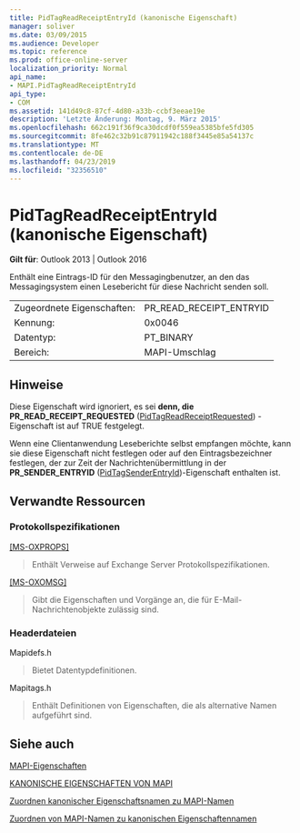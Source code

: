 ```yaml
---
title: PidTagReadReceiptEntryId (kanonische Eigenschaft)
manager: soliver
ms.date: 03/09/2015
ms.audience: Developer
ms.topic: reference
ms.prod: office-online-server
localization_priority: Normal
api_name:
- MAPI.PidTagReadReceiptEntryId
api_type:
- COM
ms.assetid: 141d49c8-87cf-4d80-a33b-ccbf3eeae19e
description: 'Letzte Änderung: Montag, 9. März 2015'
ms.openlocfilehash: 662c191f36f9ca30dcdf0f559ea5385bfe5fd305
ms.sourcegitcommit: 8fe462c32b91c87911942c188f3445e85a54137c
ms.translationtype: MT
ms.contentlocale: de-DE
ms.lasthandoff: 04/23/2019
ms.locfileid: "32356510"
---
```

# <a name="pidtagreadreceiptentryid-canonical-property"></a>PidTagReadReceiptEntryId (kanonische Eigenschaft)

  
  
**Gilt für**: Outlook 2013 | Outlook 2016 
  
Enthält eine Eintrags-ID für den Messagingbenutzer, an den das Messagingsystem einen Lesebericht für diese Nachricht senden soll.
  
|||
|:-----|:-----|
|Zugeordnete Eigenschaften:  <br/> |PR_READ_RECEIPT_ENTRYID  <br/> |
|Kennung:  <br/> |0x0046  <br/> |
|Datentyp:  <br/> |PT_BINARY  <br/> |
|Bereich:  <br/> |MAPI-Umschlag  <br/> |
   
## <a name="remarks"></a>Hinweise

Diese Eigenschaft wird ignoriert, es sei **denn, die PR_READ_RECEIPT_REQUESTED** ([PidTagReadReceiptRequested](pidtagreadreceiptrequested-canonical-property.md)) -Eigenschaft ist auf TRUE festgelegt.
  
Wenn eine Clientanwendung Leseberichte selbst empfangen möchte, kann sie diese Eigenschaft nicht festlegen oder auf den Eintragsbezeichner festlegen, der zur Zeit der Nachrichtenübermittlung in der **PR_SENDER_ENTRYID** ([PidTagSenderEntryId](pidtagsenderentryid-canonical-property.md))-Eigenschaft enthalten ist.
  
## <a name="related-resources"></a>Verwandte Ressourcen

### <a name="protocol-specifications"></a>Protokollspezifikationen

[[MS-OXPROPS]](https://msdn.microsoft.com/library/f6ab1613-aefe-447d-a49c-18217230b148%28Office.15%29.aspx)
  
> Enthält Verweise auf Exchange Server Protokollspezifikationen.
    
[[MS-OXOMSG]](https://msdn.microsoft.com/library/daa9120f-f325-4afb-a738-28f91049ab3c%28Office.15%29.aspx)
  
> Gibt die Eigenschaften und Vorgänge an, die für E-Mail-Nachrichtenobjekte zulässig sind.
    
### <a name="header-files"></a>Headerdateien

Mapidefs.h
  
> Bietet Datentypdefinitionen.
    
Mapitags.h
  
> Enthält Definitionen von Eigenschaften, die als alternative Namen aufgeführt sind.
    
## <a name="see-also"></a>Siehe auch



[MAPI-Eigenschaften](mapi-properties.md)
  
[KANONISCHE EIGENSCHAFTEN VON MAPI](mapi-canonical-properties.md)
  
[Zuordnen kanonischer Eigenschaftsnamen zu MAPI-Namen](mapping-canonical-property-names-to-mapi-names.md)
  
[Zuordnen von MAPI-Namen zu kanonischen Eigenschaftennamen](mapping-mapi-names-to-canonical-property-names.md)

